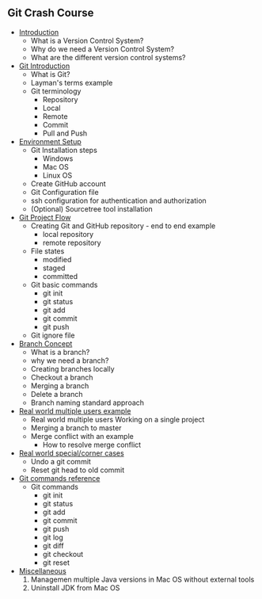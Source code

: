 ## Git Crash Course ##

- [Introduction](https://github.com/yetanothermasterylearning/git/tree/main/01.%20Introduction)
    - What is a Version Control System?
    - Why do we need a Version Control System?
    - What are the different version control systems?
- [Git Introduction](https://github.com/yetanothermasterylearning/git/tree/main/02.%20Git%20Introduction)
    - What is Git?
    - Layman's terms example
    - Git terminology
        - Repository
        - Local
        - Remote
        - Commit
        - Pull and Push
- [Environment Setup](https://github.com/yetanothermasterylearning/git/tree/main/03.%20Environment%20Setup)
    - Git Installation steps
        - Windows
        - Mac OS
        - Linux OS
    - Create GitHub account
    - Git Configuration file
    - ssh configuration for authentication and authorization
    - (Optional) Sourcetree tool installation
- [Git Project Flow](https://github.com/yetanothermasterylearning/git/tree/main/04.%20Git%20Project%20Flow)
    - Creating Git and GitHub repository - end to end example
        - local repository
        - remote repository
    - File states
        - modified
        - staged
        - committed
    - Git basic commands
        - git init
        - git status
        - git add
        - git commit
        - git push
    - Git ignore file
- [Branch Concept]()
    - What is a branch?
    - why we need a branch?
    - Creating branches locally
    - Checkout a branch
    - Merging a branch
    - Delete a branch
    - Branch naming standard approach
- [Real world multiple users example]()
    - Real world multiple users Working on a single project
    - Merging a branch to master
    - Merge conflict with an example
        - How to resolve merge conflict
- [Real world special/corner cases]()
    - Undo a git commit
    - Reset git head to old commit
- [Git commands reference]()
    - Git commands
        - git init
        - git status
        - git add
        - git commit
        - git push
        - git log
        - git diff
        - git checkout
        - git reset
- [Miscellaneous](https://github.com/yetanothermasterylearning/Core-Java/tree/main/Miscellaneous)
    1. Managemen multiple Java versions in Mac OS without external tools
    2. Uninstall JDK from Mac OS
